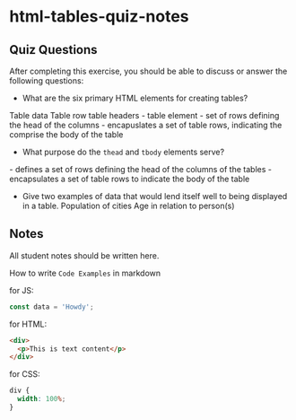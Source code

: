 # html-tables-quiz-notes

## Quiz Questions

After completing this exercise, you should be able to discuss or answer the following questions:

- What are the six primary HTML elements for creating tables?
<td> Table data
<tr> Table row
<th> table headers
<table> - table element
<thead> - set of rows defining the head of the columns
<tbody> - encapuslates a set of table rows, indicating the comprise the body of the table

- What purpose do the `thead` and `tbody` elements serve?
<thead> - defines a set of rows defining the head of the columns of the tables
<tbody> - encapsulates a set of table rows to indicate the body of the table

- Give two examples of data that would lend itself well to being displayed in a table.
  Population of cities
  Age in relation to person(s)

## Notes

All student notes should be written here.

How to write `Code Examples` in markdown

for JS:

```javascript
const data = 'Howdy';
```

for HTML:

```html
<div>
  <p>This is text content</p>
</div>
```

for CSS:

```css
div {
  width: 100%;
}
```
